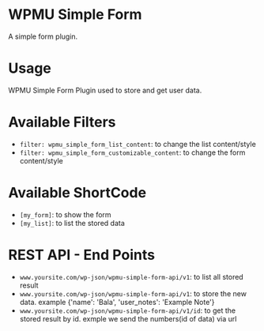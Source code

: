 # WPMU Simple Form
A simple form plugin.

# Usage
WPMU Simple Form Plugin used to store and get user data.

# Available Filters
* `filter: wpmu_simple_form_list_content`:  to change the list content/style
* `filter: wpmu_simple_form_customizable_content`:  to change the form content/style

# Available ShortCode
* `[my_form]`:  to show the form
* `[my_list]`:  to list the stored data

# REST API - End Points

* `www.yoursite.com/wp-json/wpmu-simple-form-api/v1`:  to list all stored result
* `www.yoursite.com/wp-json/wpmu-simple-form-api/v1`:  to store the new data. example {'name': 'Bala', 'user_notes': 'Example Note'}
* `www.yoursite.com/wp-json/wpmu-simple-form-api/v1/id`:  to get the stored result by id. exmple we send the numbers(id of data) via url

